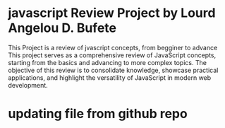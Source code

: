 # javascript Review Project by Lourd Angelou D. Bufete

This Project is a review of jvascript concepts, from begginer to advance This project serves as a comprehensive review of JavaScript concepts, starting from the basics and advancing to more complex topics. The objective of this review is to consolidate knowledge, showcase practical applications, and highlight the versatility of JavaScript in modern web development.

# updating file from github repo
